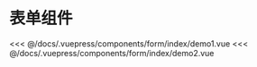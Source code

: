 # 表单组件

<common-democode title="基本用法">
  <form-index-demo1></form-index-demo1>
  <highlight-code slot="codeText" lang="vue">
<<< @/docs/.vuepress/components/form/index/demo1.vue
  </highlight-code>
</common-democode>

<common-democode title="表单验证">
  <form-index-demo2></form-index-demo2>
  <highlight-code slot="codeText" lang="vue">
<<< @/docs/.vuepress/components/form/index/demo2.vue
  </highlight-code>
</common-democode>

<form-index-attr-desc></form-index-attr-desc>
